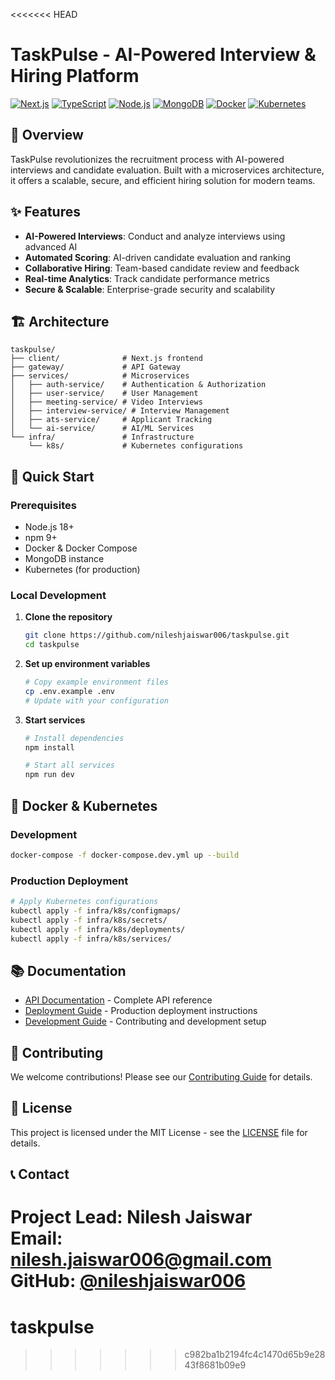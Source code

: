 <<<<<<< HEAD
# TaskPulse - AI-Powered Interview & Hiring Platform

[![Next.js](https://img.shields.io/badge/Next.js-000000?style=for-the-badge&logo=nextdotjs&logoColor=white)](https://nextjs.org/)
[![TypeScript](https://img.shields.io/badge/TypeScript-3178C6?style=for-the-badge&logo=typescript&logoColor=white)](https://www.typescriptlang.org/)
[![Node.js](https://img.shields.io/badge/Node.js-339933?style=for-the-badge&logo=nodedotjs&logoColor=white)](https://nodejs.org/)
[![MongoDB](https://img.shields.io/badge/MongoDB-47A248?style=for-the-badge&logo=mongodb&logoColor=white)](https://www.mongodb.com/)
[![Docker](https://img.shields.io/badge/Docker-2496ED?style=for-the-badge&logo=docker&logoColor=white)](https://www.docker.com/)
[![Kubernetes](https://img.shields.io/badge/Kubernetes-326CE5?style=for-the-badge&logo=kubernetes&logoColor=white)](https://kubernetes.io/)

## 🚀 Overview

TaskPulse revolutionizes the recruitment process with AI-powered interviews and candidate evaluation. Built with a microservices architecture, it offers a scalable, secure, and efficient hiring solution for modern teams.

## ✨ Features

- **AI-Powered Interviews**: Conduct and analyze interviews using advanced AI
- **Automated Scoring**: AI-driven candidate evaluation and ranking
- **Collaborative Hiring**: Team-based candidate review and feedback
- **Real-time Analytics**: Track candidate performance metrics
- **Secure & Scalable**: Enterprise-grade security and scalability

## 🏗 Architecture

```
taskpulse/
├── client/              # Next.js frontend
├── gateway/             # API Gateway
├── services/            # Microservices
│   ├── auth-service/    # Authentication & Authorization
│   ├── user-service/    # User Management
│   ├── meeting-service/ # Video Interviews
│   ├── interview-service/ # Interview Management
│   ├── ats-service/     # Applicant Tracking
│   └── ai-service/      # AI/ML Services
└── infra/               # Infrastructure
    └── k8s/             # Kubernetes configurations
```

## 🚀 Quick Start

### Prerequisites

- Node.js 18+
- npm 9+
- Docker & Docker Compose
- MongoDB instance
- Kubernetes (for production)

### Local Development

1. **Clone the repository**
   ```bash
   git clone https://github.com/nileshjaiswar006/taskpulse.git
   cd taskpulse
   ```

2. **Set up environment variables**
   ```bash
   # Copy example environment files
   cp .env.example .env
   # Update with your configuration
   ```

3. **Start services**
   ```bash
   # Install dependencies
   npm install
   
   # Start all services
   npm run dev
   ```

## 🐳 Docker & Kubernetes

### Development
```bash
docker-compose -f docker-compose.dev.yml up --build
```

### Production Deployment
```bash
# Apply Kubernetes configurations
kubectl apply -f infra/k8s/configmaps/
kubectl apply -f infra/k8s/secrets/
kubectl apply -f infra/k8s/deployments/
kubectl apply -f infra/k8s/services/
```

## 📚 Documentation

- [API Documentation](docs/API.md) - Complete API reference
- [Deployment Guide](docs/DEPLOYMENT.md) - Production deployment instructions
- [Development Guide](docs/DEVELOPMENT.md) - Contributing and development setup

## 🤝 Contributing

We welcome contributions! Please see our [Contributing Guide](CONTRIBUTING.md) for details.

## 📄 License

This project is licensed under the MIT License - see the [LICENSE](LICENSE) file for details.

## 📞 Contact

**Project Lead**: Nilesh Jaiswar  
**Email**: nilesh.jaiswar006@gmail.com  
**GitHub**: [@nileshjaiswar006](https://github.com/nileshjaiswar006)
=======
# taskpulse
>>>>>>> c982ba1b2194fc4c1470d65b9e2843f8681b09e9
